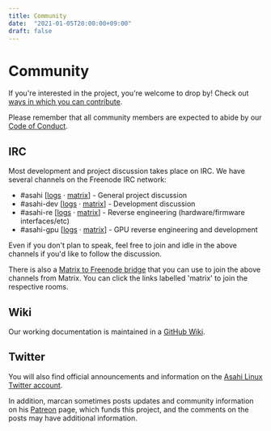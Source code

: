 ```yaml
---
title: Community
date:  "2021-01-05T20:00:00+09:00"
draft: false
---
```


# Community

If you're interested in the project, you're welcome to drop by!  Check out [ways in which you can contribute](/contribute).

Please remember that all community members are expected to abide by our [Code of Conduct](/code-of-conduct).

## IRC

Most development and project discussion takes place on IRC. We have several channels on the Freenode IRC network:

* #asahi [[logs](https://freenode.irclog.whitequark.org/asahi) · [matrix](https://matrix.to/#freenode_#asahi:matrix.org)] - General project discussion
* #asahi-dev [[logs](https://freenode.irclog.whitequark.org/asahi-dev) · [matrix](https://matrix.to/#freenode_#asahi-dev:matrix.org)] - Development discussion
* #asahi-re [[logs](https://freenode.irclog.whitequark.org/asahi-re) · [matrix](https://matrix.to/#freenode_#asahi-re:matrix.org)] - Reverse engineering (hardware/firmware interfaces/etc)
* #asahi-gpu [[logs](https://freenode.irclog.whitequark.org/asahi-gpu) · [matrix](https://matrix.to/#freenode_#asahi-gpu:matrix.org)] - GPU reverse engineering and development

Even if you don't plan to speak, feel free to join and idle in the above channels if you'd like to follow the discussion.

There is also a [Matrix to Freenode bridge](https://matrix.org/blog/2015/06/22/the-matrix-org-irc-bridge-now-bridges-all-of-freenode) that you can use to join the above channels from Matrix. You can click the links labelled 'matrix' to join the respective rooms.

## Wiki

Our working documentation is maintained in a [GitHub Wiki](https://github.com/AsahiLinux/docs/wiki/).

## Twitter

You will also find official announcements and information on the [Asahi Linux Twitter account](https://twitter.com/AsahiLinux).

In addition, marcan sometimes posts updates and community information on his [Patreon](https://patreon.com/marcan) page, which funds this project, and the comments on the posts may have additional information.
